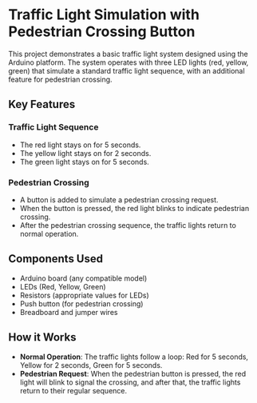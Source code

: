 # Traffic Light Simulation with Pedestrian Crossing Button

This project demonstrates a basic traffic light system designed using the Arduino platform. The system operates with three LED lights (red, yellow, green) that simulate a standard traffic light sequence, with an additional feature for pedestrian crossing.

## Key Features

### Traffic Light Sequence
- The red light stays on for 5 seconds.
- The yellow light stays on for 2 seconds.
- The green light stays on for 5 seconds.

### Pedestrian Crossing
- A button is added to simulate a pedestrian crossing request.
- When the button is pressed, the red light blinks to indicate pedestrian crossing.
- After the pedestrian crossing sequence, the traffic lights return to normal operation.

## Components Used
- Arduino board (any compatible model)
- LEDs (Red, Yellow, Green)
- Resistors (appropriate values for LEDs)
- Push button (for pedestrian crossing)
- Breadboard and jumper wires

## How it Works
- **Normal Operation**: The traffic lights follow a loop: Red for 5 seconds, Yellow for 2 seconds, Green for 5 seconds.
- **Pedestrian Request**: When the pedestrian button is pressed, the red light will blink to signal the crossing, and after that, the traffic lights return to their regular sequence.
